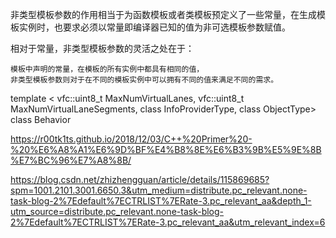 非类型模板参数的作用相当于为函数模板或者类模板预定义了一些常量，在生成模板实例时，也要求必须以常量即编译器已知的值为非可选模板参数赋值。

相对于常量，非类型模板参数的灵活之处在于：

    模板中声明的常量，在模板的所有实例中都具有相同的值，
    非类型模板参数则对于在不同的模板实例中可以拥有不同的值来满足不同的需求。

template <
   vfc::uint8_t MaxNumVirtualLanes,
   vfc::uint8_t MaxNumVirtualLaneSegments,
   class InfoProviderType,
   class ObjectType>
class Behavior


https://r00tk1ts.github.io/2018/12/03/C++%20Primer%20-%20%E6%A8%A1%E6%9D%BF%E4%B8%8E%E6%B3%9B%E5%9E%8B%E7%BC%96%E7%A8%8B/

https://blog.csdn.net/zhizhengguan/article/details/115869685?spm=1001.2101.3001.6650.3&utm_medium=distribute.pc_relevant.none-task-blog-2%7Edefault%7ECTRLIST%7ERate-3.pc_relevant_aa&depth_1-utm_source=distribute.pc_relevant.none-task-blog-2%7Edefault%7ECTRLIST%7ERate-3.pc_relevant_aa&utm_relevant_index=6